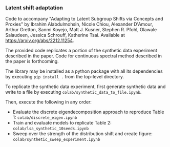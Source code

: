 ### Latent shift adaptation

Code to accompany "Adapting to Latent Subgroup Shifts via Concepts and Proxies" by Ibrahim Alabdulmohsin, Nicole Chiou, Alexander D'Amour, Arthur Gretton, Sanmi Koyejo, Matt J. Kusner, Stephen R. Pfohl, Olawale Salaudeen, Jessica Schrouff, Katherine Tsai. Available at https://arxiv.org/abs/2212.11254. 

The provided code replicates a portion of the synthetic data experiment described in the paper. Code for continuous spectral method described in the paper is forthcoming. 

The library may be installed as a python package with all its dependencies by executing `pip install .` from the top-level directory.

To replicate the synthetic data experiment, first generate synthetic data and write to a file by executing `colab/synthetic_data_to_file.ipynb`.

Then, execute the following in any order:

  * Evaluate the discrete eigendecomposition approach to reproduce Table 1: `colab/discrete_eigen.ipynb`
  * Train and evaluate models to replicate Table 2: `colab/lsa_synthetic_10seeds.ipynb`
  * Sweep over the strength of the distribution shift and create figure: `colab/synthetic_sweep_experiment.ipynb`